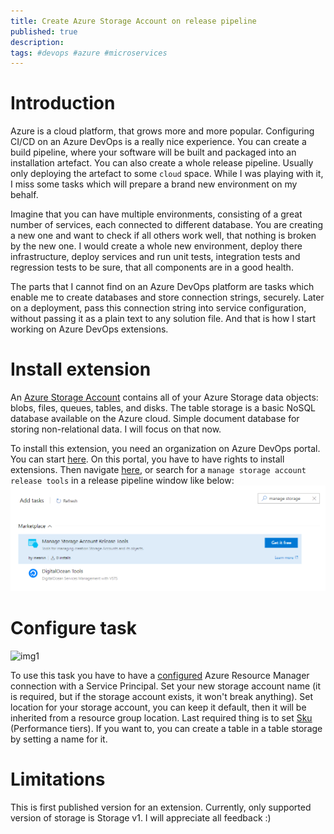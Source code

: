 ```yaml
---
title: Create Azure Storage Account on release pipeline
published: true
description: 
tags: #devops #azure #microservices
---
```


# Introduction

Azure is a cloud platform, that grows more and more popular. Configuring CI/CD on an Azure DevOps is a really nice experience. You can create a build pipeline, where your software will be built and packaged into an installation artefact. You can also create a whole release pipeline. Usually only deploying the artefact to some `cloud` space. While I was playing with it, I miss some tasks which will prepare a brand new environment on my behalf.

Imagine that you can have multiple environments, consisting of a great number of services, each connected to different database. You are creating a new one and want to check if all others work well, that nothing is broken by the new one. I would create a whole new environment, deploy there infrastructure, deploy services and run unit tests, integration tests and regression tests to be sure, that all components are in a good health.

The parts that I cannot find on an Azure DevOps platform are tasks which enable me to create databases and store connection strings, securely. Later on a deployment, pass this connection string into service configuration, without passing it as a plain text to any solution file. And that is how I start working on Azure DevOps extensions.

# Install extension

An [Azure Storage Account](https://docs.microsoft.com/en-us/azure/storage/common/storage-account-overview) contains all of your Azure Storage data objects: blobs, files, queues, tables, and disks. The table storage is a basic NoSQL database available on the Azure cloud. Simple document database for storing non-relational data. I will focus on that now.

To install this extension, you need an organization on Azure DevOps portal. You can start [here](https://azure.microsoft.com/en-us/services/devops/?nav=min). On this portal, you have to have rights to install extensions. Then navigate [here](https://marketplace.visualstudio.com/items?itemName=meanin.storage-account-managment), or search for a `manage storage account release tools` in a release pipeline window like below:
![img](img/2018-10-08-create-azure-storage-account-on-release-pipeline/add-tasks.png)

# Configure task

![img1](https://raw.githubusercontent.com/meanin/vsts-tasks/master/screenshots/createstorageaccount.png)

To use this task you have to have a [configured](https://docs.microsoft.com/en-us/azure/devops/pipelines/library/service-endpoints?view=vsts#sep-azure-rm) Azure Resource Manager connection with a Service Principal. Set your new storage account name (it is required, but if the storage account exists, it won't break anything). Set location for your storage account, you can keep it default, then it will be inherited from a resource group location. Last required thing is to set [Sku](https://docs.microsoft.com/en-us/rest/api/storagerp/skus/list) (Performance tiers). If you want to, you can create a table in a table storage by setting a name for it.

# Limitations

This is first published version for an extension. Currently, only supported version of storage is Storage v1. I will appreciate all feedback :)